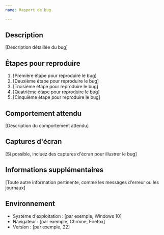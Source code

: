```yaml
---
name: Rapport de bug

---
```


## Description
[Description détaillée du bug]

## Étapes pour reproduire
1. [Première étape pour reproduire le bug]
2. [Deuxième étape pour reproduire le bug]
3. [Troisième étape pour reproduire le bug]
4. [Quatrième étape pour reproduire le bug]
5. [Cinquième étape pour reproduire le bug]

## Comportement attendu
[Description du comportement attendu]

## Captures d'écran
[Si possible, incluez des captures d'écran pour illustrer le bug]

## Informations supplémentaires
[Toute autre information pertinente, comme les messages d'erreur ou les journaux]

## Environnement
- Système d'exploitation : [par exemple, Windows 10]
- Navigateur : [par exemple, Chrome, Firefox]
- Version : [par exemple, 22]
